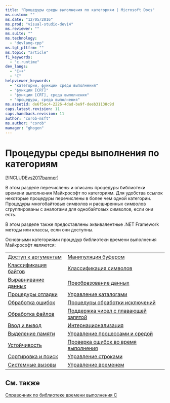 ```yaml
---
title: "Процедуры среды выполнения по категориям | Microsoft Docs"
ms.custom: ""
ms.date: "12/05/2016"
ms.prod: "visual-studio-dev14"
ms.reviewer: ""
ms.suite: ""
ms.technology: 
  - "devlang-cpp"
ms.tgt_pltfrm: ""
ms.topic: "article"
f1_keywords: 
  - "c.runtime"
dev_langs: 
  - "C++"
  - "C"
helpviewer_keywords: 
  - "категории, функции среды выполнения"
  - "функции [CRT]"
  - "функции [CRT], среда выполнения"
  - "процедуры, среда выполнения"
ms.assetid: de6f5ac4-2226-4dad-be9f-deeb31138c9d
caps.latest.revision: 11
caps.handback.revision: 11
author: "corob-msft"
ms.author: "corob"
manager: "ghogen"
---
```

# Процедуры среды выполнения по категориям
[!INCLUDE[vs2017banner](../assembler/inline/includes/vs2017banner.md)]

В этом разделе перечислены и описаны процедуры библиотеки времени выполнения Майкрософт по категориям.  Для удобства ссылок некоторые процедуры перечислены в более чем одной категории.  Процедуры многобайтовых символов и расширенных символов сгруппированы с аналогами для однобайтовых символов, если они есть.  
  
 В этом разделе также предоставлены эквивалентные .NET Framework методы или классы, если они доступны.  
  
 Основными категориями процедур библиотеки времени выполнения Майкрософт являются:  
  
|||  
|-|-|  
|[Доступ к аргументам](../c-runtime-library/argument-access.md)|[Манипуляция буфером](../Topic/Buffer%20Manipulation.md)|  
|[Классификация байтов](../c-runtime-library/byte-classification.md)|[Классификация символов](../c-runtime-library/character-classification.md)|  
|[Выравнивание данных](../c-runtime-library/data-alignment.md)|[Преобразование данных](../c-runtime-library/data-conversion.md)|  
|[Процедуры отладки](../c-runtime-library/debug-routines.md)|[Управление каталогами](../c-runtime-library/directory-control.md)|  
|[Обработка ошибок](../c-runtime-library/error-handling-crt.md)|[Процедуры обработки исключений](../c-runtime-library/exception-handling-routines.md)|  
|[Обработка файлов](../c-runtime-library/file-handling.md)|[Поддержка чисел с плавающей запятой](../c-runtime-library/floating-point-support.md)|  
|[Ввод и вывод](../Topic/Input%20and%20Output.md)|[Интернационализация](../c-runtime-library/internationalization.md)|  
|[Выделение памяти](../c-runtime-library/memory-allocation.md)|[Управление процессами и средой](../c-runtime-library/process-and-environment-control.md)|  
|[Устойчивость](../c-runtime-library/robustness.md)|[Проверка ошибок во время выполнения](../Topic/Run-Time%20Error%20Checking.md)|  
|[Сортировка и поиск](../c-runtime-library/searching-and-sorting.md)|[Управление строками](../c-runtime-library/string-manipulation-crt.md)|  
|[Системные вызовы](../Topic/System%20Calls.md)|[Управление временем](../c-runtime-library/time-management.md)|  
  
## См. также  
 [Справочник по библиотеке времени выполнения C](../c-runtime-library/c-run-time-library-reference.md)